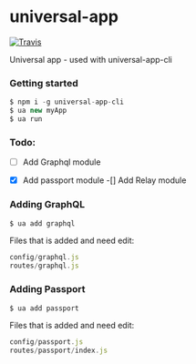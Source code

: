 # universal-app
[![Travis](https://img.shields.io/travis/stoffern/universal-app.svg)](https://travis-ci.org/stoffern/universal-app)

Universal app - used with universal-app-cli

### Getting started
```js
$ npm i -g universal-app-cli
$ ua new myApp
$ ua run
```


### Todo:
- [ ] Add Graphql module
- [x] Add passport module
-[] Add Relay module


### Adding GraphQL
```js
$ ua add graphql
```
Files that is added and need edit:
```js
config/graphql.js
routes/graphql.js
```

### Adding Passport
```js
$ ua add passport
```
Files that is added and need edit:
```js
config/passport.js
routes/passport/index.js
```